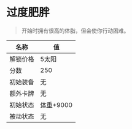 # 过度肥胖  
> 开始时拥有很高的体脂，但会使你行动困难。  
  
名称  |  值  
----  |  ----  
解锁价格  |  5太阳  
分数  |  250  
初始装备  |  无  
额外卡牌  |  无  
初始状态  |  [体重](Weight.md)+9000  
被动状态  |  无  
